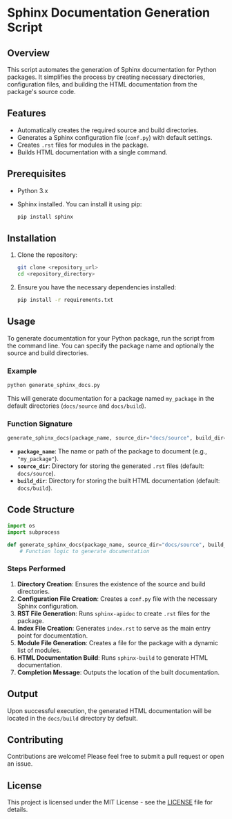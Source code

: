 # Sphinx Documentation Generation Script

## Overview

This script automates the generation of Sphinx documentation for Python packages. It simplifies the process by creating necessary directories, configuration files, and building the HTML documentation from the package's source code.

## Features

- Automatically creates the required source and build directories.
- Generates a Sphinx configuration file (`conf.py`) with default settings.
- Creates `.rst` files for modules in the package.
- Builds HTML documentation with a single command.

## Prerequisites

- Python 3.x
- Sphinx installed. You can install it using pip:

  ```bash
  pip install sphinx
  ```

## Installation

1. Clone the repository:

   ```bash
   git clone <repository_url>
   cd <repository_directory>
   ```

2. Ensure you have the necessary dependencies installed:

   ```bash
   pip install -r requirements.txt
   ```

## Usage

To generate documentation for your Python package, run the script from the command line. You can specify the package name and optionally the source and build directories.

### Example

```python
python generate_sphinx_docs.py
```

This will generate documentation for a package named `my_package` in the default directories (`docs/source` and `docs/build`).

### Function Signature

```python
generate_sphinx_docs(package_name, source_dir="docs/source", build_dir="docs/build")
```

- **`package_name`**: The name or path of the package to document (e.g., `"my_package"`).
- **`source_dir`**: Directory for storing the generated `.rst` files (default: `docs/source`).
- **`build_dir`**: Directory for storing the built HTML documentation (default: `docs/build`).

## Code Structure

```python
import os
import subprocess

def generate_sphinx_docs(package_name, source_dir="docs/source", build_dir="docs/build"):
    # Function logic to generate documentation
```

### Steps Performed

1. **Directory Creation**: Ensures the existence of the source and build directories.
2. **Configuration File Creation**: Creates a `conf.py` file with the necessary Sphinx configuration.
3. **RST File Generation**: Runs `sphinx-apidoc` to create `.rst` files for the package.
4. **Index File Creation**: Generates `index.rst` to serve as the main entry point for documentation.
5. **Module File Generation**: Creates a file for the package with a dynamic list of modules.
6. **HTML Documentation Build**: Runs `sphinx-build` to generate HTML documentation.
7. **Completion Message**: Outputs the location of the built documentation.

## Output

Upon successful execution, the generated HTML documentation will be located in the `docs/build` directory by default.

## Contributing

Contributions are welcome! Please feel free to submit a pull request or open an issue.

## License

This project is licensed under the MIT License - see the [LICENSE](LICENSE) file for details.
